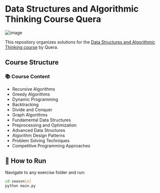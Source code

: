 # Data Structures and Algorithmic Thinking Course Quera

![image](https://github.com/user-attachments/assets/dceab8f9-3d56-45be-a038-195bb166b45c)

This repository organizes solutions for the [Data Structures and Algorithmic Thinking course](https://quera.org/college/landpage/3016/data-structures-and-algorithmic-thinking) by Quera.

## Course Structure

### 📚 Course Content
- Recursive Algorithms
- Greedy Algorithms  
- Dynamic Programming
- Backtracking
- Divide and Conquer
- Graph Algorithms
- Fundamental Data Structures
- Preprocessing and Optimization
- Advanced Data Structures
- Algorithm Design Patterns
- Problem Solving Techniques
- Competitive Programming Approaches


## 🚀 How to Run
Navigate to any exercise folder and run:
```bash
cd season[n]
python main.py
